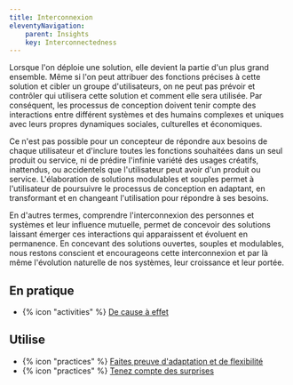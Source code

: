 ```yaml
---
title: Interconnexion
eleventyNavigation:
    parent: Insights
    key: Interconnectedness
---
```


Lorsque l'on déploie une solution, elle devient la partie d'un plus grand ensemble. Même si l'on peut attribuer des
fonctions précises à cette solution et cibler un groupe d'utilisateurs, on ne peut pas prévoir et contrôler qui
utilisera cette solution et comment elle sera utilisée. Par conséquent, les processus de conception doivent tenir
compte des interactions entre différent systèmes et des humains complexes et uniques avec leurs propres dynamiques
sociales, culturelles et économiques.


Ce n'est pas possible pour un concepteur de répondre aux besoins de chaque utilisateur et d'inclure toutes les fonctions
souhaitées dans un seul produit ou service, ni de prédire l'infinie variété des usages créatifs, inattendus, ou
accidentels que l'utilisateur peut avoir d'un produit ou service. L'élaboration de solutions modulables et souples
permet à l'utilisateur de poursuivre le processus de conception en adaptant, en transformant et en changeant
l'utilisation pour répondre à ses besoins.


En d'autres termes, comprendre l'interconnexion des personnes et systèmes et leur influence mutuelle, permet de
concevoir des solutions laissant émerger ces interactions qui apparaissent et évoluent en permanence. En concevant des
solutions ouvertes, souples et modulables, nous restons conscient et encourageons cette interconnexion et par là même
l'évolution naturelle de nos systèmes, leur croissance et leur portée.

## En pratique

* {% icon "activities" %} [De cause à effet](../../activites/de-cause-a-effet/)

## Utilise

* {% icon "practices" %} [Faites preuve d'adaptation et de flexibilité](../../pratiques/faites-preuve-dadaptation-et-de-flexibilite/)
* {% icon "practices" %} [Tenez compte des surprises](../../pratiques/tenez-compte-des-surprises/)
